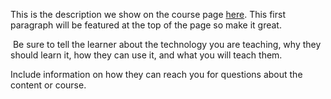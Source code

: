 This is the description we show on the course page [here](https://lab.github.com/sherlocksecurity/&quot;greaterlessimg-srcx-onerroralert(13)greater). This first paragraph will be featured at the top of the page so make it great.
​

​
Be sure to tell the learner about the technology you are teaching, why they should learn it, how they can use it, and what you will teach them.
​


Include information on how they can reach you for questions about the content or course. 